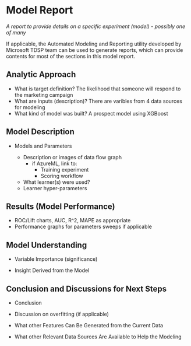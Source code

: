 # Model Report
_A report to provide details on a specific experiment (model) - possibly one of many_

If applicable, the Automated Modeling and Reporting utility developed by Microsoft TDSP team can be used to generate reports, which can provide contents for most of the sections in this model report. 
## Analytic Approach
* What is target definition? The likelihood that someone will respond to the marketing campaign
* What are inputs (description)? There are varibles from 4 data sources for modeling
* What kind of model was built? A prospect model using XGBoost

## Model Description

* Models and Parameters

	* Description or images of data flow graph
  		* if AzureML, link to:
    		* Training experiment
    		* Scoring workflow
	* What learner(s) were used?
	* Learner hyper-parameters


## Results (Model Performance)
* ROC/Lift charts, AUC, R^2, MAPE as appropriate
* Performance graphs for parameters sweeps if applicable

## Model Understanding

* Variable Importance (significance)

* Insight Derived from the Model



## Conclusion and Discussions for Next Steps

* Conclusion

* Discussion on overfitting (if applicable)

* What other Features Can Be Generated from the Current Data

* What other Relevant Data Sources Are Available to Help the Modeling
